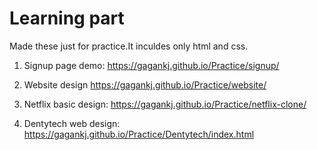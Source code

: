 # Learning part
Made these just for practice.It inculdes only html and css.

1. Signup page demo:
https://gagankj.github.io/Practice/signup/

2. Website design
https://gagankj.github.io/Practice/website/

3. Netflix basic design:
https://gagankj.github.io/Practice/netflix-clone/

4. Dentytech web design:
https://gagankj.github.io/Practice/Dentytech/index.html


